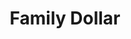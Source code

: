 ---
title: "Family Dollar"
url: /baltimore/family-dollar-gwynns-falls-parkway/
shop: variety store
---